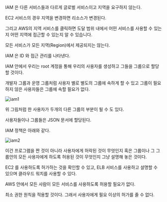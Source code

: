 IAM 은 다른 서비스들과 다르게 글로벌 서비스이고 지역을 요구하지 않는다.

EC2 서비스의 경우 지역을 변경하면 리소스가 변경된다.

그리고 AWS의 지역 서비스를 클릭하면 도달 범위 내에서 어떤 서비스를 사용할 수 있는지 어떤 지역에 접근할 수 있는지 알 수 있습니다.

모든 서비스가 모든 지역(Region)에서 제공되지는 않는다.

IAM 은 ID 와 접근 관리를 나타낸다.

IAM 안에서 우리는 root 계정을 통해 우리의 사용자를 생성하고 그들을 그룹으로 할당할 것이다.

개발자 그룹과 운영 그룹처럼 사용자 별로 별도의 그룹에 속하게 할 수 있고 그룹이 필요하지 않은 사용자들은 그룹에 속할 필요가 없다.

![iam1](https://user-images.githubusercontent.com/67403886/155963494-d82791fb-4409-48e3-8347-a3a9631ab3d0.png)

위 그림처럼 한 사용자가 두개의 다른 그룹의 부분이 될 수 도 있다.

사용자들이나 그룹들은 JSON 문서에 할당된다.

IAM 정책은 아래와 같다.

![iam2](https://user-images.githubusercontent.com/67403886/155963522-c2b88e9d-16d7-4ffb-9f4f-016eb0b54038.png)

이건 프로그램을 짠 것이 아니라 사용자에게 허락된 것이 무엇인지 혹은 그룹이나 그 그룹안의 모든 사용자에게 하도록 허용된 것이 무엇인지 그냥 설명해 놓은 것이다.

EC2 를 사용하도록 허가하는 것을 확인할 수 있고, ELB 서비스를 사용하고 설명할 수 있으며 클라우드 워치를 사용할 수 있다.

AWS 안에서 모든 사람이 모든 서비스를 사용하도록 허용할 필요가 없다.

최소 권한 원칙을 적용할 것이다. 그래서 사용자에게 필요 이상의 허가를 줄 수 없다.
